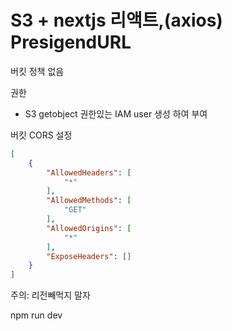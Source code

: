 # S3 + nextjs 리액트,(axios) PresigendURL



버킷 정책 없음

권한
- S3 getobject 권한있는 IAM user 생성 하여 부여

버킷 CORS 설정
``` json
[
    {
        "AllowedHeaders": [
            "*"
        ],
        "AllowedMethods": [
            "GET"
        ],
        "AllowedOrigins": [
            "*"
        ],
        "ExposeHeaders": []
    }
]
```

주의: 리전빼먹지 말자

npm run dev
